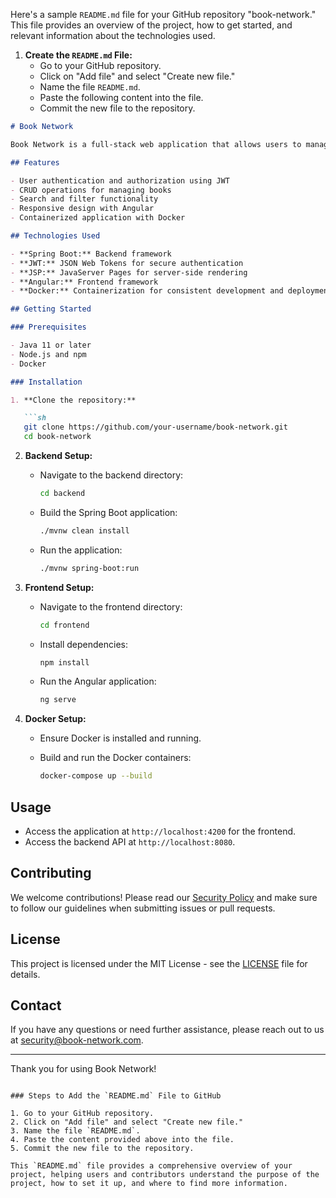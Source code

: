 Here's a sample `README.md` file for your GitHub repository "book-network." This file provides an overview of the project, how to get started, and relevant information about the technologies used.

1. **Create the `README.md` File:**
   - Go to your GitHub repository.
   - Click on "Add file" and select "Create new file."
   - Name the file `README.md`.
   - Paste the following content into the file.
   - Commit the new file to the repository.

```markdown
# Book Network

Book Network is a full-stack web application that allows users to manage and share their book collections. The application is built using Spring, JWT, JSP, Docker, Angular, and other modern technologies.

## Features

- User authentication and authorization using JWT
- CRUD operations for managing books
- Search and filter functionality
- Responsive design with Angular
- Containerized application with Docker

## Technologies Used

- **Spring Boot:** Backend framework
- **JWT:** JSON Web Tokens for secure authentication
- **JSP:** JavaServer Pages for server-side rendering
- **Angular:** Frontend framework
- **Docker:** Containerization for consistent development and deployment environments

## Getting Started

### Prerequisites

- Java 11 or later
- Node.js and npm
- Docker

### Installation

1. **Clone the repository:**

   ```sh
   git clone https://github.com/your-username/book-network.git
   cd book-network
   ```

2. **Backend Setup:**

   - Navigate to the backend directory:

     ```sh
     cd backend
     ```

   - Build the Spring Boot application:

     ```sh
     ./mvnw clean install
     ```

   - Run the application:

     ```sh
     ./mvnw spring-boot:run
     ```

3. **Frontend Setup:**

   - Navigate to the frontend directory:

     ```sh
     cd frontend
     ```

   - Install dependencies:

     ```sh
     npm install
     ```

   - Run the Angular application:

     ```sh
     ng serve
     ```

4. **Docker Setup:**

   - Ensure Docker is installed and running.
   - Build and run the Docker containers:

     ```sh
     docker-compose up --build
     ```

## Usage

- Access the application at `http://localhost:4200` for the frontend.
- Access the backend API at `http://localhost:8080`.

## Contributing

We welcome contributions! Please read our [Security Policy](SECURITY.md) and make sure to follow our guidelines when submitting issues or pull requests.

## License

This project is licensed under the MIT License - see the [LICENSE](LICENSE) file for details.

## Contact

If you have any questions or need further assistance, please reach out to us at [security@book-network.com](mailto:security@book-network.com).

---

Thank you for using Book Network!
```

### Steps to Add the `README.md` File to GitHub

1. Go to your GitHub repository.
2. Click on "Add file" and select "Create new file."
3. Name the file `README.md`.
4. Paste the content provided above into the file.
5. Commit the new file to the repository.

This `README.md` file provides a comprehensive overview of your project, helping users and contributors understand the purpose of the project, how to set it up, and where to find more information.
